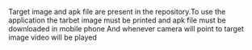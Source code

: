 Target image and apk file are present in the repository.To use the application the tarbet image must be printed and apk file must be downloaded in mobile phone And whenever camera will point to target image video will be played